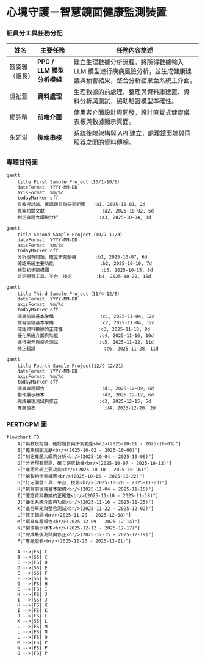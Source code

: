 # 心境守護－智慧鏡面健康監測裝置

### 組員分工與任務分配

| 姓名 | 主要任務 | 任務內容簡述 |
|------|------|----------|
| 籃姿雅（組長）| **PPG / LLM 模型分析模組** | 建立生理數據分析流程，將所得數據輸入 LLM 模型進行疾病風險分析，並生成健康建議與預警結果，整合分析結果至系統主介面。　|
| 吳祉萱 | **資料處理** | 生理數據的前處理、整理與資料庫建置、資料分析與測試，協助驗證模型準確性。 |
| 楊詠晴 | **前端介面** | 使用者介面設計與開發，設計直覺式健康儀表板與數據顯示頁面。 |
| 朱延滋 | **後端串接** | 系統後端架構與 API 建立，處理鏡面端與伺服器之間的資料傳輸。 |

### 專題甘特圖
```mermaid
gantt
    title First Sample Project（10/1-10/6）
    dateFormat  YYYY-MM-DD
    axisFormat  %m/%d
    todayMarker off
    與教授討論、確認題目與研究範圍   :a1, 2025-10-01, 2d
    蒐集相關文獻                     :a2, 2025-10-02, 5d
    制定專題大綱與分析               :a3, 2025-10-04, 3d
```

```mermaid
gantt
    title Second Sample Project（10/7-11/3）
    dateFormat  YYYY-MM-DD
    axisFormat  %m/%d
    todayMarker off
    分析現有問題、確立研究動機       :b1, 2025-10-07, 6d
    確認系統主要功能                 :b2, 2025-10-10, 7d
    繪製初步架構圖                   :b3, 2025-10-15, 8d
    訂定開發工具、平台、技術         :b4, 2025-10-20, 15d
```

```mermaid
gantt
    title Third Sample Project（11/4-12/8）
    dateFormat  YYYY-MM-DD
    axisFormat  %m/%d
    todayMarker off
    撰寫前端基本架構                 :c1, 2025-11-04, 12d
    撰寫後端基本架構                 :c2, 2025-11-04, 12d
    確認資料數據的正確性             :c3, 2025-11-10, 9d
    優化系統介面與功能               :c4, 2025-11-16, 10d
    進行單元與整合測試               :c5, 2025-11-22, 11d
    修正錯誤                         :c6, 2025-11-28, 11d
```

```mermaid
gantt
    title Fourth Sample Project(12/9-12/21）
    dateFormat  YYYY-MM-DD
    axisFormat  %m/%d
    todayMarker off
    撰寫專題報告                     :d1, 2025-12-09, 6d
    製作展示樣本                     :d2, 2025-12-12, 6d
    完成最後測試與修正               :d3, 2025-12-15, 5d
    專題發表                         :d4, 2025-12-20, 2d
```

### PERT/CPM 圖
```mermaid
flowchart TD
    A["與教授討論、確認題目與研究範圍<br/>(2025-10-01 - 2025-10-03)"]
    B["蒐集相關文獻<br/>(2025-10-02 - 2025-10-06)"]
    C["制定專題大綱與分析<br/>(2025-10-04 - 2025-10-06)"]
    D["分析現有問題、確立研究動機<br/>(2025-10-07 - 2025-10-12)"]
    E["確認系統主要功能<br/>(2025-10-10 - 2025-10-16)"]
    F["繪製初步架構圖<br/>(2025-10-15 - 2025-10-22)"]
    G["訂定開發工具、平台、技術<br/>(2025-10-20 - 2025-11-03)"]
    H["撰寫前後端基本架構<br/>(2025-11-04 - 2025-11-15)"]
    I["確認資料數據的正確性<br/>(2025-11-10 - 2025-11-18)"]
    J["優化系統介面與功能<br/>(2025-11-16 - 2025-11-25)"]
    K["進行單元與整合測試<br/>(2025-11-22 - 2025-12-02)"]
    L["修正錯誤<br/>(2025-11-28 - 2025-12-08)"]
    M["撰寫專題報告<br/>(2025-12-09 - 2025-12-14)"]
    N["製作展示樣本<br/>(2025-12-12 - 2025-12-17)"]
    O["完成最後測試與修正<br/>(2025-12-15 - 2025-12-19)"]
    P["專題發表<br/>(2025-12-20 - 2025-12-21)"]

    A -->|FS| C
    B -->|SS| C
    C -->|FS| D
    D -->|SS| E
    E -->|SS| F
    F -->|SS| G
    G -->|FS| H
    G -->|FS| I
    H -->|FS| J
    I -->|SS| J
    H -->|FS| K
    I -->|FS| K
    J -->|FS| L
    K -->|SS| L
    L -->|FS| M
    L -->|FS| N
    L -->|FS| O
    M -->|FS| P
    N -->|FS| P
    O -->|FS| P
```
